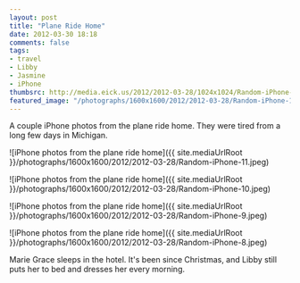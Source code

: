 ```yaml
---
layout: post
title: "Plane Ride Home"
date: 2012-03-30 18:18
comments: false
tags: 
- travel
- Libby
- Jasmine
- iPhone
thumbsrc: http://media.eick.us/2012/2012-03-28/1024x1024/Random-iPhone-11.jpeg 
featured_image: "/photographs/1600x1600/2012/2012-03-28/Random-iPhone-11.jpeg"
---
```

A couple iPhone photos from the plane ride home.  They were tired from a long few days in Michigan.



![iPhone photos from the plane ride home]({{ site.mediaUrlRoot }}/photographs/1600x1600/2012/2012-03-28/Random-iPhone-11.jpeg)
  




![iPhone photos from the plane ride home]({{ site.mediaUrlRoot }}/photographs/1600x1600/2012/2012-03-28/Random-iPhone-10.jpeg)
  




![iPhone photos from the plane ride home]({{ site.mediaUrlRoot }}/photographs/1600x1600/2012/2012-03-28/Random-iPhone-9.jpeg)
  




![iPhone photos from the plane ride home]({{ site.mediaUrlRoot }}/photographs/1600x1600/2012/2012-03-28/Random-iPhone-8.jpeg)
  

Marie Grace sleeps in the hotel.  It's been since Christmas, and Libby still puts her to bed and dresses her every morning.